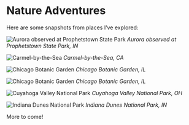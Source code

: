 # Nature Adventures

Here are some snapshots from places I’ve explored:

![Aurora observed at Prophetstown State Park](/images/aroraatpark.jpeg)
*Aurora observed at Prophetstown State Park, IN*

![Carmel-by-the-Sea](/carmelatsea.JPEG)
*Carmel-by-the-Sea, CA*

![Chicago Botanic Garden](/images/chicagobotanic.JPEG)
*Chicago Botanic Garden, IL*

![Chicago Botanic Garden](/images/chicagobotanic2.JPEG)
*Chicago Botanic Garden, IL*

![Cuyahoga Valley National Park](/images/cuyahoga.JPEG)
*Cuyahoga Valley National Park, OH*

![Indiana Dunes National Park](/images/dunes.JPEG)
*Indiana Dunes National Park, IN*


More to come!
